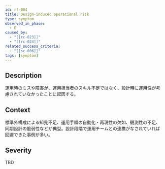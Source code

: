 ```yaml
---
id: rf-004
title: Design-induced operational risk
type: symptom
observed_in_phase:
  - E
caused_by:
  - "[[rc-023]]"
  - "[[rc-024]]"
related_success_criteria:
  - "[[sc-006]]"
tags: [symptom]
---
```


## Description
運用時のミスや障害が、運用担当者のスキル不足ではなく、設計時に運用性が考慮されていなかったことに起因する。

## Context
標準外構成による知見不足、運用手順の自動化・再現性の欠如、観測性の不足、同期設計の脆弱性などが典型。設計段階で運用チームとの連携がなされていれば回避できた事例が多い。

## Severity
TBD
